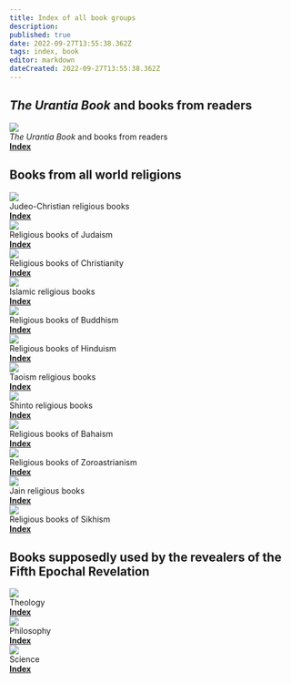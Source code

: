 ```yaml
---
title: Index of all book groups
description: 
published: true
date: 2022-09-27T13:55:38.362Z
tags: index, book
editor: markdown
dateCreated: 2022-09-27T13:55:38.362Z
---
```


## _The Urantia Book_ and books from readers

<div class="layout row wrap">
	<div class="flex xs12 md6 lg6 xl6 d-flex">
		<div class="v-card v-sheet mx-auto urantiapedia-card">
			<div class="v-responsive v-img align-end urantiapedia-card">
				<img class="urantiapedia-card-top-image" src="/image/book/Group_cards/Urantia_book_400x200.jpg">
			</div>
			<div class="urantiapedia-card-title pt-4"><em>The Urantia Book</em> and books from readers</div>
			<div class="urantiapedia-card-actions">
				<a href="/en/index/books_ub_readers" class="mx-0 v-btn v-btn--depressed v-btn--flat v-btn--outlined v-btn--router theme--light v-size--small indigo--text">
					<span class="v-btn__content"><div class="caption"><strong>Index</strong></div></span>
				</a>
			</div>
		</div>
	</div>
</div>

## Books from all world religions

<div class="layout row wrap">
	<!-- Judeo-Christian religious books -->
	<div class="flex xs12 md6 lg6 xl6 d-flex">
		<div class="v-card v-sheet mx-auto urantiapedia-card">
			<div class="v-responsive v-img align-end urantiapedia-card">
				<img class="urantiapedia-card-top-image" src="/image/book/Group_cards/judeo-christianism_400x200.jpg">
			</div>
			<div class="urantiapedia-card-title pt-4">Judeo-Christian religious books</div>
			<div class="urantiapedia-card-actions">
				<a href="/en/index/books_judeo_christianism" class="mx-0 v-btn v-btn--depressed v-btn--flat v-btn--outlined v-btn--router theme--light v-size--small indigo--text">
					<span class="v-btn__content"><div class="caption"><strong>Index</strong></div></span>
				</a>
			</div>
		</div>
	</div>
	<!-- Religious books of Judaism -->
	<div class="flex xs12 md6 lg6 xl6 d-flex">
		<div class="v-card v-sheet mx-auto urantiapedia-card">
			<div class="v-responsive v-img align-end urantiapedia-card">
				<img class="urantiapedia-card-top-image" src="/image/book/Group_cards/judaism_400x200.jpg">
			</div>
			<div class="urantiapedia-card-title pt-4">Religious books of Judaism</div>
			<div class="urantiapedia-card-actions">
				<a href="/en/index/books_judaism" class="mx-0 v-btn v-btn--depressed v-btn--flat v-btn--outlined v-btn--router theme--light v-size--small indigo--text">
					<span class="v-btn__content"><div class="caption"><strong>Index</strong></div></span>
				</a>
			</div>
		</div>
	</div>
	<!-- Religious books of Christianity -->
	<div class="flex xs12 md6 lg6 xl6 d-flex">
		<div class="v-card v-sheet mx-auto urantiapedia-card">
			<div class="v-responsive v-img align-end urantiapedia-card">
				<img class="urantiapedia-card-top-image" src="/image/book/Group_cards/christianism_400x200.jpg">
			</div>
			<div class="urantiapedia-card-title pt-4">Religious books of Christianity</div>
			<div class="urantiapedia-card-actions">
				<a href="/en/index/books_christianism" class="mx-0 v-btn v-btn--depressed v-btn--flat v-btn--outlined v-btn--router theme--light v-size--small indigo--text">
					<span class="v-btn__content"><div class="caption"><strong>Index</strong></div></span>
				</a>
			</div>
		</div>
	</div>
	<!-- Islamic religious books -->
	<div class="flex xs12 md6 lg6 xl6 d-flex">
		<div class="v-card v-sheet mx-auto urantiapedia-card">
			<div class="v-responsive v-img align-end urantiapedia-card">
				<img class="urantiapedia-card-top-image" src="/image/book/Group_cards/islam_400x200.jpg">
			</div>
			<div class="urantiapedia-card-title pt-4">Islamic religious books</div>
			<div class="urantiapedia-card-actions">
				<a href="/en/index/books_islam" class="mx-0 v-btn v-btn--depressed v-btn--flat v-btn--outlined v-btn--router theme--light v-size--small indigo--text">
					<span class="v-btn__content"><div class="caption"><strong>Index</strong></div></span>
				</a>
			</div>
		</div>
	</div>
	<!-- Religious books of Buddhism -->
	<div class="flex xs12 md6 lg6 xl6 d-flex">
		<div class="v-card v-sheet mx-auto urantiapedia-card">
			<div class="v-responsive v-img align-end urantiapedia-card">
				<img class="urantiapedia-card-top-image" src="/image/book/Group_cards/Buddism_400x200.jpg">
			</div>
			<div class="urantiapedia-card-title pt-4">Religious books of Buddhism</div>
			<div class="urantiapedia-card-actions">
				<a href="/en/index/books_buddhism" class="mx-0 v-btn v-btn--depressed v-btn--flat v-btn--outlined v-btn--router theme--light v-size--small indigo--text">
					<span class="v-btn__content"><div class="caption"><strong>Index</strong></div></span>
				</a>
			</div>
		</div>
	</div>
	<!-- Religious books of Hinduism -->
	<div class="flex xs12 md6 lg6 xl6 d-flex">
		<div class="v-card v-sheet mx-auto urantiapedia-card">
			<div class="v-responsive v-img align-end urantiapedia-card">
				<img class="urantiapedia-card-top-image" src="/image/book/Group_cards/Hinduism_400x200.jpg">
			</div>
			<div class="urantiapedia-card-title pt-4">Religious books of Hinduism</div>
			<div class="urantiapedia-card-actions">
				<a href="/en/index/books_hinduism" class="mx-0 v-btn v-btn--depressed v-btn--flat v-btn--outlined v-btn--router theme--light v-size--small indigo--text">
					<span class="v-btn__content"><div class="caption"><strong>Index</strong></div></span>
				</a>
			</div>
		</div>
	</div>
	<!-- Taoism religious books -->
	<div class="flex xs12 md6 lg6 xl6 d-flex">
		<div class="v-card v-sheet mx-auto urantiapedia-card">
			<div class="v-responsive v-img align-end urantiapedia-card">
				<img class="urantiapedia-card-top-image" src="/image/book/Group_cards/Taoism_400x200.jpg">
			</div>
			<div class="urantiapedia-card-title pt-4">Taoism religious books</div>
			<div class="urantiapedia-card-actions">
				<a href="/en/index/books_taoism" class="mx-0 v-btn v-btn--depressed v-btn--flat v-btn--outlined v-btn--router theme--light v-size--small indigo--text">
					<span class="v-btn__content"><div class="caption"><strong>Index</strong></div></span>
				</a>
			</div>
		</div>
	</div>
	<!-- Shinto religious books -->
	<div class="flex xs12 md6 lg6 xl6 d-flex">
		<div class="v-card v-sheet mx-auto urantiapedia-card">
			<div class="v-responsive v-img align-end urantiapedia-card">
				<img class="urantiapedia-card-top-image" src="/image/book/Group_cards/Shintoism_400x200.jpg">
			</div>
			<div class="urantiapedia-card-title pt-4">Shinto religious books</div>
			<div class="urantiapedia-card-actions">
				<a href="/en/index/books_shintoism" class="mx-0 v-btn v-btn--depressed v-btn--flat v-btn--outlined v-btn--router theme--light v-size--small indigo--text">
					<span class="v-btn__content"><div class="caption"><strong>Index</strong></div></span>
				</a>
			</div>
		</div>
	</div>
	<!-- Religious books of Bahaism -->
	<div class="flex xs12 md6 lg6 xl6 d-flex">
		<div class="v-card v-sheet mx-auto urantiapedia-card">
			<div class="v-responsive v-img align-end urantiapedia-card">
				<img class="urantiapedia-card-top-image" src="/image/book/Group_cards/Bahaism_400x200.jpg">
			</div>
			<div class="urantiapedia-card-title pt-4">Religious books of Bahaism</div>
			<div class="urantiapedia-card-actions">
				<a href="/en/index/books_bahaism" class="mx-0 v-btn v-btn--depressed v-btn--flat v-btn--outlined v-btn--router theme--light v-size--small indigo--text">
					<span class="v-btn__content"><div class="caption"><strong>Index</strong></div></span>
				</a>
			</div>
		</div>
	</div>
	<!-- Religious books of Zoroastrianism -->
	<div class="flex xs12 md6 lg6 xl6 d-flex">
		<div class="v-card v-sheet mx-auto urantiapedia-card">
			<div class="v-responsive v-img align-end urantiapedia-card">
				<img class="urantiapedia-card-top-image" src="/image/book/Group_cards/Zoroastrianism_400x200.jpg">
			</div>
			<div class="urantiapedia-card-title pt-4">Religious books of Zoroastrianism</div>
			<div class="urantiapedia-card-actions">
				<a href="/en/index/books_zoroastrianism" class="mx-0 v-btn v-btn--depressed v-btn--flat v-btn--outlined v-btn--router theme--light v-size--small indigo--text">
					<span class="v-btn__content"><div class="caption"><strong>Index</strong></div></span>
				</a>
			</div>
		</div>
	</div>
	<!-- Jain religious books -->
	<div class="flex xs12 md6 lg6 xl6 d-flex">
		<div class="v-card v-sheet mx-auto urantiapedia-card">
			<div class="v-responsive v-img align-end urantiapedia-card">
				<img class="urantiapedia-card-top-image" src="/image/book/Group_cards/Jainism_400x200.jpg">
			</div>
			<div class="urantiapedia-card-title pt-4">Jain religious books</div>
			<div class="urantiapedia-card-actions">
				<a href="/en/index/books_jainism" class="mx-0 v-btn v-btn--depressed v-btn--flat v-btn--outlined v-btn--router theme--light v-size--small indigo--text">
					<span class="v-btn__content"><div class="caption"><strong>Index</strong></div></span>
				</a>
			</div>
		</div>
	</div>
	<!-- Religious books of Sikhism -->
	<div class="flex xs12 md6 lg6 xl6 d-flex">
		<div class="v-card v-sheet mx-auto urantiapedia-card">
			<div class="v-responsive v-img align-end urantiapedia-card">
				<img class="urantiapedia-card-top-image" src="/image/book/Group_cards/Shikhism_400x200.jpg">
			</div>
			<div class="urantiapedia-card-title pt-4">Religious books of Sikhism</div>
			<div class="urantiapedia-card-actions">
				<a href="/en/index/books_shikhism" class="mx-0 v-btn v-btn--depressed v-btn--flat v-btn--outlined v-btn--router theme--light v-size--small indigo--text">
					<span class="v-btn__content"><div class="caption"><strong>Index</strong></div></span>
				</a>
			</div>
		</div>
	</div>
</div>



## Books supposedly used by the revealers of the Fifth Epochal Revelation

<div class="layout row wrap">
	<div class="flex xs12 md6 lg6 xl6 d-flex">
		<div class="v-card v-sheet mx-auto urantiapedia-card">
			<div class="v-responsive v-img align-end urantiapedia-card">
				<img class="urantiapedia-card-top-image" src="/image/book/Group_cards/theology_400x200.jpg">
			</div>
			<div class="urantiapedia-card-title pt-4">Theology</div>
			<div class="urantiapedia-card-actions">
				<a href="/en/index/books_theology" class="mx-0 v-btn v-btn--depressed v-btn--flat v-btn--outlined v-btn--router theme--light v-size--small indigo--text">
					<span class="v-btn__content"><div class="caption"><strong>Index</strong></div></span>
				</a>
			</div>
		</div>
	</div>
	<div class="flex xs12 md6 lg6 xl6 d-flex">
		<div class="v-card v-sheet mx-auto urantiapedia-card">
			<div class="v-responsive v-img align-end urantiapedia-card">
				<img class="urantiapedia-card-top-image" src="/image/book/Group_cards/philosophy_400x200.jpg">
			</div>
			<div class="urantiapedia-card-title pt-4">Philosophy</div>
			<div class="urantiapedia-card-actions">
				<a href="/en/index/books_philosophy" class="mx-0 v-btn v-btn--depressed v-btn--flat v-btn--outlined v-btn--router theme--light v-size--small indigo--text">
					<span class="v-btn__content"><div class="caption"><strong>Index</strong></div></span>
				</a>
			</div>
		</div>
	</div>
	<div class="flex xs12 md6 lg6 xl6 d-flex">
		<div class="v-card v-sheet mx-auto urantiapedia-card">
			<div class="v-responsive v-img align-end urantiapedia-card">
				<img class="urantiapedia-card-top-image" src="/image/book/Group_cards/science_400x200.jpg">
			</div>
			<div class="urantiapedia-card-title pt-4">Science</div>
			<div class="urantiapedia-card-actions">
				<a href="/en/index/books_science" class="mx-0 v-btn v-btn--depressed v-btn--flat v-btn--outlined v-btn--router theme--light v-size--small indigo--text">
					<span class="v-btn__content"><div class="caption"><strong>Index</strong></div></span>
				</a>
			</div>
		</div>
	</div>
</div>

